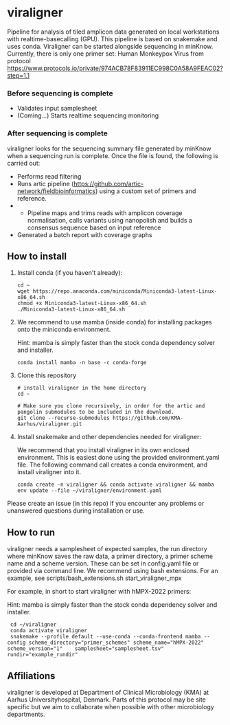 # viraligner

Pipeline for analysis of tiled amplicon data generated on local workstations with realtime-basecalling (GPU). This pipeline is based on snakemake and uses conda.
Viraligner can be started alongside sequencing in minKnow. Currently, there is only one primer set: Human Monkeypox Virus from protocol https://www.protocols.io/private/974ACB78F83911EC998C0A58A9FEAC02?step=1.1
### Before sequencing is complete
- Validates input samplesheet
- (Coming...) Starts realtime sequencing monitoring 
### After sequencing is complete
viraligner looks for the sequencing summary file generated by minKnow when a sequencing run is complete. Once the file is found, the following is carried out:
- Performs read filtering
- Runs artic pipeline (https://github.com/artic-network/fieldbioinformatics) using a custom set of primers and reference.
- - Pipeline maps and trims reads with amplicon coverage normalisation, calls variants using nanopolish and builds a consensus sequence based on input reference
- Generated a batch report with coverage graphs
## How to install
1. Install conda (if you haven't already):

    ```
    cd ~
    wget https://repo.anaconda.com/miniconda/Miniconda3-latest-Linux-x86_64.sh
    chmod +x Miniconda3-latest-Linux-x86_64.sh
    ./Miniconda3-latest-Linux-x86_64.sh
    ```
    
2. We recommend to use mamba (inside conda) for installing packages onto the miniconda environment.
   
   Hint: mamba is simply faster than the stock conda dependency solver and installer.

   ```
   conda install mamba -n base -c conda-forge
   ```

3. Clone this repository
    ```
    # install viraligner in the home directory
    cd ~
    
    # Make sure you clone recursively, in order for the artic and pangolin submodules to be included in the download.
    git clone --recurse-submodules https://github.com/KMA-Aarhus/viraligner.git 
    ```
4. Install snakemake and other dependencies needed for viraligner:

    We recommend that you install viraligner in its own enclosed environment. This is easiest done using the provided environment.yaml file. The following command call creates a conda environment, and install viraligner into it.

    ```    
    conda create -n viraligner && conda activate viraligner && mamba env update --file ~/viraligner/environment.yaml 
    ```
    
Please create an issue (in this repo) if you encounter any problems or unanswered questions during installation or use.
## How to run
viraligner needs a samplesheet of expected samples, the run directory where minKnow saves the raw data, a primer directory, a primer scheme name and a scheme version. These can be set in config.yaml file or provided via command line. We recommend using bash extensions. For an example, see scripts/bash_extensions.sh start_viraligner_mpx
<p>For example, in short to start viraligner with hMPX-2022 primers:</p>
   Hint: mamba is simply faster than the stock conda dependency solver and installer.

   ```
    cd ~/viraligner
    conda activate viraligner
    snakemake --profile default --use-conda --conda-frontend mamba --config scheme_directory="primer_schemes" scheme_name="hMPX-2022" scheme_version="1"    samplesheet="samplesheet.tsv" rundir="example_rundir"
   ```
## Affiliations

viraligner is developed at Department of Clinical Microbiology (KMA) at Aarhus Universityhospital, Denmark. Parts of this protocol may be site specific but we aim to collaborate when possible with other microbiology departments. 
